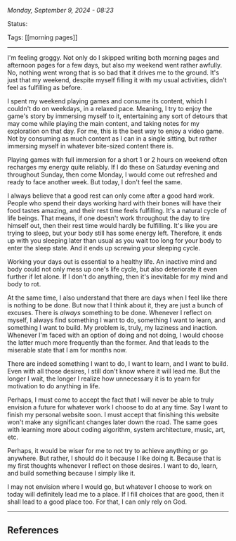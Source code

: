 
*Monday, September 9, 2024 - 08:23*

Status:

Tags: [[morning pages]]

---

I'm feeling groggy. Not only do I skipped writing both morning pages and afternoon pages for a few days, but also my weekend went rather awfully. No, nothing went wrong that is so bad that it drives me to the ground. It's just that my weekend, despite myself filling it with my usual activities, didn't feel as fulfilling as before. 

I spent my weekend playing games and consume its content, which I couldn't do on weekdays, in a relaxed pace. Meaning, I try to enjoy the game's story by immersing myself to it, entertaining any sort of detours that may come while playing the main content, and taking notes for my exploration on that day. For me, this is the best way to enjoy a video game. Not by consuming as much content as I can in a single sitting, but rather immersing myself in whatever bite-sized content there is.

Playing games with full immersion for a short 1 or 2 hours on weekend often recharges my energy quite reliably. If I do these on Saturday evening and throughout Sunday, then come Monday, I would come out refreshed and ready to face another week. But today, I don't feel the same.

I always believe that a good rest can only come after a good hard work. People who spend their days working hard with their bones will have their food tastes amazing, and their rest time feels fulfilling. It's a natural cycle of life beings. That means, if one doesn't work throughout the day to tire himself out, then their rest time would hardly be fulfilling. It's like you are trying to sleep, but your body still has some energy left. Therefore, it ends up with you sleeping later than usual as you wait too long for your body to enter the sleep state. And it ends up screwing your sleeping cycle.

Working your days out is essential to a healthy life. An inactive mind and body could not only mess up one's life cycle, but also deteriorate it even further if let alone. If I don't do anything, then it's inevitable for my mind and body to rot.

At the same time, I also understand that there are days when I feel like there is nothing to be done. But now that I think about it, they are just a bunch of excuses. There is *always* something to be done. Whenever I reflect on myself, I always find something I want to do, something I want to learn, and something I want to build. My problem is, truly, my laziness and inaction. Whenever I'm faced with an option of doing and not doing, I would choose the latter much more frequently than the former. And that leads to the miserable state that I am for months now.

There are indeed something I want to do, I want to learn, and I want to build. Even with all those desires, I still don't know where it will lead me. But the longer I wait, the longer I realize how unnecessary it is to yearn for motivation to do anything in life.

Perhaps, I must come to accept the fact that I will never be able to truly envision a future for whatever work I choose to do at any time. Say I want to finish my personal website soon. I must accept that finishing this website won't make any significant changes later down the road. The same goes with learning more about coding algorithm, system architecture, music, art, etc. 

Perhaps, it would be wiser for me to not try to achieve anything or go anywhere. But rather, I should do it because I like doing it. Because that is my first thoughts whenever I reflect on those desires. I want to do, learn, and build something because I simply like it.

I may not envision where I would go, but whatever I choose to work on today will definitely lead me to a place. If I fill choices that are good, then it shall lead to a good place too. For that, I can only rely on God.

---
## References
